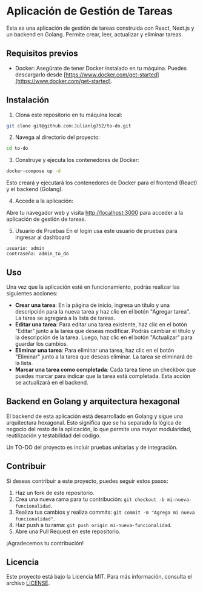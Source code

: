 # Aplicación de Gestión de Tareas

Esta es una aplicación de gestión de tareas construida con React, Next.js y un backend en Golang. Permite crear, leer, actualizar y eliminar tareas.

## Requisitos previos

- Docker: Asegúrate de tener Docker instalado en tu máquina. Puedes descargarlo desde [https://www.docker.com/get-started](https://www.docker.com/get-started).

## Instalación

1. Clona este repositorio en tu máquina local:

```sh
git clone git@github.com:Julianlg752/to-do.git
```
2. Navega al directorio del proyecto:
```sh
cd to-do
```

3. Construye y ejecuta los contenedores de Docker:

```sh
docker-compose up -d
```

Esto creará y ejecutará los contenedores de Docker para el frontend (React) y el backend (Golang).

4. Accede a la aplicación:

Abre tu navegador web y visita [http://localhost:3000](http://localhost:3000) para acceder a la aplicación de gestión de tareas.

5. Usuario de Pruebas
En el login usa este usuario de pruebas para ingresar al dashboard
```
usuario: admin
contraseña: admin_to_do
```
## Uso

Una vez que la aplicación esté en funcionamiento, podrás realizar las siguientes acciones:

- **Crear una tarea**: En la página de inicio, ingresa un título y una descripción para la nueva tarea y haz clic en el botón "Agregar tarea". La tarea se agregará a la lista de tareas.
- **Editar una tarea**: Para editar una tarea existente, haz clic en el botón "Editar" junto a la tarea que deseas modificar. Podrás cambiar el título y la descripción de la tarea. Luego, haz clic en el botón "Actualizar" para guardar los cambios.
- **Eliminar una tarea**: Para eliminar una tarea, haz clic en el botón "Eliminar" junto a la tarea que deseas eliminar. La tarea se eliminará de la lista.
- **Marcar una tarea como completada**: Cada tarea tiene un checkbox que puedes marcar para indicar que la tarea está completada. Esta acción se actualizará en el backend.

## Backend en Golang y arquitectura hexagonal

El backend de esta aplicación está desarrollado en Golang y sigue una arquitectura hexagonal. Esto significa que se ha separado la lógica de negocio del resto de la aplicación, lo que permite una mayor modularidad, reutilización y testabilidad del código.

Un TO-DO del proyecto es incluir pruebas unitarias y de integración.

## Contribuir

Si deseas contribuir a este proyecto, puedes seguir estos pasos:

1. Haz un fork de este repositorio.
2. Crea una nueva rama para tu contribución: `git checkout -b mi-nueva-funcionalidad`.
3. Realiza tus cambios y realiza commits: `git commit -m "Agrega mi nueva funcionalidad"`.
4. Haz push a tu rama: `git push origin mi-nueva-funcionalidad`.
5. Abre una Pull Request en este repositorio.

¡Agradecemos tu contribución!

## Licencia

Este proyecto está bajo la Licencia MIT. Para más información, consulta el archivo [LICENSE](LICENSE).
